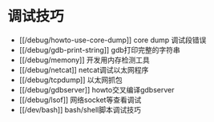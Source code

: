 # 调试技巧

* [[/debug/howto-use-core-dump]] core dump 调试段错误
* [[/debug/gdb-print-string]] gdb打印完整的字符串
* [[/debug/memony]] 开发用内存检测工具
* [[/debug/netcat]] netcat调试以太网程序
* [[/debug/tcpdump]] 以太网抓包
* [[/debug/gdbserver]] howto交叉编译gdbserver
* [[/debug/lsof]] 网络socket等查看调试
* [[/dev/bash]] bash/shell脚本调试技巧